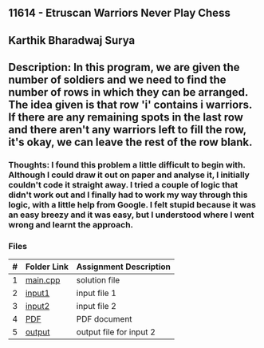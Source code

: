 ## 11614 - Etruscan Warriors Never Play Chess
## Karthik Bharadwaj Surya

## Description: In this program, we are given the number of soldiers and we need to find the number of rows in which they can be arranged. The idea given is that row 'i' contains i warriors. If there are any remaining spots in the last row and there aren't any warriors left to fill the row, it's okay, we can leave the rest of the row blank.

### Thoughts: I found this problem a little difficult to begin with. Although I could draw it out on paper and analyse it, I initially couldn't code it straight away. I tried a couple of logic that didn't work out and I finally had to work my way through this logic, with a little help from Google. I felt stupid because it was an easy breezy and it was easy, but I understood where I went wrong and learnt the approach. 

### Files

|   #   | Folder Link                            | Assignment Description                               |
| :---: | -------------------------------------- | ---------------------------------------------------- |
|   1   | [main.cpp](./main.cpp)                 | solution file                                        |
|   2   | [input1](./in1)                        | input file 1                                         |
|   3   | [input2](./in2)                        | input file 2                                         |
|   4   | [PDF](./p11614.pdf)                    | PDF document                                         |
|   5   | [output](./out1.txt)                   | output file for input 2                              |


